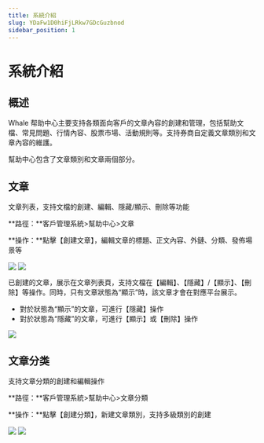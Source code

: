 ```yaml
---
title: 系統介紹
slug: YDaFw1D0hiFjLRkw7GDcGuzbnod
sidebar_position: 1
---
```



# 系統介紹

## 概述

Whale 帮助中心主要支持各類面向客戶的文章內容的創建和管理，包括幫助文檔、常見問題、行情內容、股票市場、活動規則等。支持券商自定義文章類別和文章內容的維護。

幫助中心包含了文章類別和文章兩個部分。

## 文章

文章列表，支持文檔的創建、編輯、隱藏/顯示、刪除等功能

**路徑：**客戶管理系統&gt;幫助中心&gt;文章

**操作：**點擊【創建文章】，編輯文章的標題、正文內容、外鏈、分類、發佈場景等

<img src="/assets/ClAibJPDRo1ApcxQut3cQXGLnRb.png" src-width="2754" src-height="1438" align="center"/>

<img src="/assets/Lmanbe2Gbo39IdxirmoczUkQnRb.png" src-width="2726" src-height="1436" align="center"/>

已創建的文章，展示在文章列表頁，支持文檔在【編輯】、【隱藏】/【顯示】、【刪除】等操作。同時，只有文章狀態為“顯示”時，該文章才會在對應平台展示。

- 對於狀態為“顯示”的文章，可進行【隱藏】操作
- 對於狀態為“隱藏”的文章，可進行【顯示】或【刪除】操作

<img src="/assets/XKewbwwvposyHqx9KapcUxP3nKe.png" src-width="2754" src-height="1360" align="center"/>

## 文章分类

支持文章分類的創建和編輯操作

**路徑：**客戶管理系統&gt;幫助中心&gt;文章分類

**操作：**點擊【創建分類】，新建文章類別，支持多級類別的創建

<img src="/assets/JpAxbX5EuoMPqwxoiRwcILBNnhb.png" src-width="2740" src-height="1420" align="center"/>

<img src="/assets/XAe8b907Ao83TGxt7jaceGxInuf.png" src-width="2748" src-height="1066" align="center"/>

## 
